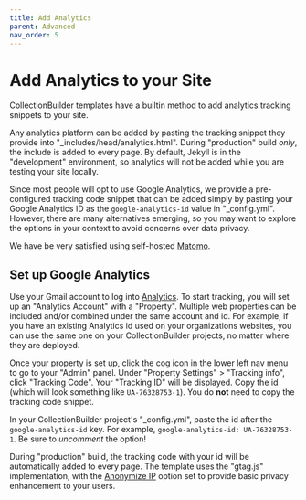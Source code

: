 ```yaml
---
title: Add Analytics
parent: Advanced
nav_order: 5
---
```


# Add Analytics to your Site

CollectionBuilder templates have a builtin method to add analytics tracking snippets to your site.

Any analytics platform can be added by pasting the tracking snippet they provide into "_includes/head/analytics.html".
During "production" build *only*, the include is added to every page.
By default, Jekyll is in the "development" environment, so analytics will not be added while you are testing your site locally.

Since most people will opt to use Google Analytics, we provide a pre-configured tracking code snippet that can be added simply by pasting your Google Analytics ID as the `google-analytics-id` value in "_config.yml".
However, there are many alternatives emerging, so you may want to explore the options in your context to avoid concerns over data privacy.

We have be very satisfied using self-hosted [Matomo](https://matomo.org/).

## Set up Google Analytics

Use your Gmail account to log into [Analytics](analytics.google.com/).
To start tracking, you will set up an "Analytics Account" with a "Property".
Multiple web properties can be included and/or combined under the same account and id.
For example, if you have an existing Analytics id used on your organizations websites, you can use the same one on your CollectionBuilder projects, no matter where they are deployed.

Once your property is set up, click the cog icon in the lower left nav menu to go to your "Admin" panel. 
Under "Property Settings" > "Tracking info", click "Tracking Code".
Your "Tracking ID" will be displayed.
Copy the id (which will look something like `UA-76328753-1`).
You do **not** need to copy the tracking code snippet.

In your CollectionBuilder project's "_config.yml", paste the id after the `google-analytics-id` key.
For example, `google-analytics-id: UA-76328753-1`.
Be sure to *uncomment* the option!

During "production" build, the tracking code with your id will be automatically added to every page.
The template uses the "gtag.js" implementation, with the [Anonymize IP](https://developers.google.com/analytics/devguides/collection/gtagjs/ip-anonymization) option set to provide basic privacy enhancement to your users.
